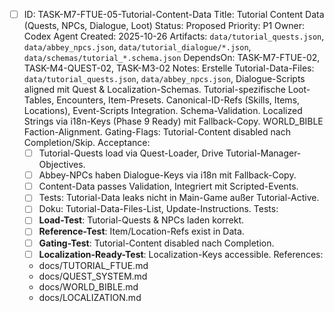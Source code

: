 - [ ] ID: TASK-M7-FTUE-05-Tutorial-Content-Data
  Title: Tutorial Content Data (Quests, NPCs, Dialogue, Loot)
  Status: Proposed
  Priority: P1
  Owner: Codex Agent
  Created: 2025-10-26
  Artifacts: `data/tutorial_quests.json`, `data/abbey_npcs.json`, `data/tutorial_dialogue/*.json`, `data/schemas/tutorial_*.schema.json`
  DependsOn: TASK-M7-FTUE-02, TASK-M4-QUEST-02, TASK-M3-02
  Notes:
  Erstelle Tutorial-Data-Files: `data/tutorial_quests.json`, `data/abbey_npcs.json`, Dialogue-Scripts aligned mit Quest & Localization-Schemas. Tutorial-spezifische Loot-Tables, Encounters, Item-Presets. Canonical-ID-Refs (Skills, Items, Locations), Event-Scripts Integration. Schema-Validation. Localized Strings via i18n-Keys (Phase 9 Ready) mit Fallback-Copy. WORLD_BIBLE Faction-Alignment. Gating-Flags: Tutorial-Content disabled nach Completion/Skip.
  Acceptance:
  - [ ] Tutorial-Quests load via Quest-Loader, Drive Tutorial-Manager-Objectives.
  - [ ] Abbey-NPCs haben Dialogue-Keys via i18n mit Fallback-Copy.
  - [ ] Content-Data passes Validation, Integriert mit Scripted-Events.
  - [ ] Tests: Tutorial-Data leaks nicht in Main-Game außer Tutorial-Active.
  - [ ] Doku: Tutorial-Data-Files-List, Update-Instructions.
  Tests:
  - [ ] **Load-Test**: Tutorial-Quests & NPCs laden korrekt.
  - [ ] **Reference-Test**: Item/Location-Refs exist in Data.
  - [ ] **Gating-Test**: Tutorial-Content disabled nach Completion.
  - [ ] **Localization-Ready-Test**: Localization-Keys accessible.
  References:
  - docs/TUTORIAL_FTUE.md
  - docs/QUEST_SYSTEM.md
  - docs/WORLD_BIBLE.md
  - docs/LOCALIZATION.md
